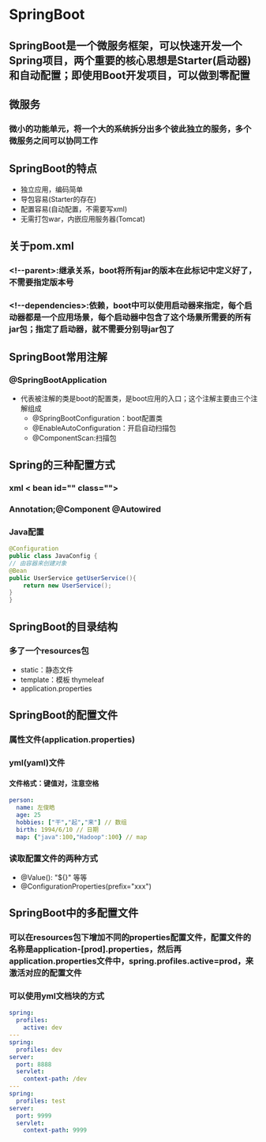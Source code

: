 # SpringBoot
## SpringBoot是一个微服务框架，可以快速开发一个Spring项目，两个重要的核心思想是Starter(启动器)和自动配置；即使用Boot开发项目，可以做到零配置
## 微服务
### 微小的功能单元，将一个大的系统拆分出多个彼此独立的服务，多个微服务之间可以协同工作
## SpringBoot的特点
- 独立应用，编码简单
- 导包容易(Starter的存在)
- 配置容易(自动配置，不需要写xml)
- 无需打包war，内嵌应用服务器(Tomcat)
## 关于pom.xml
### <!--parent>:继承关系，boot将所有jar的版本在此标记中定义好了，不需要指定版本号
### <!--dependencies>:依赖，boot中可以使用启动器来指定，每个启动器都是一个应用场景，每个启动器中包含了这个场景所需要的所有jar包；指定了启动器，就不需要分别导jar包了
## SpringBoot常用注解
### @SpringBootApplication
- 代表被注解的类是boot的配置类，是boot应用的入口；这个注解主要由三个注解组成
  - @SpringBootConfiguration：boot配置类
  - @EnableAutoConfiguration：开启自动扫描包
  - @ComponentScan:扫描包
## Spring的三种配置方式
### xml < bean id="" class="">
### Annotation;@Component @Autowired
### Java配置
```Java
@Configuration
public class JavaConfig {
// 由容器来创建对象
@Bean
public UserService getUserService(){
	return new UserService();
}
}
```
## SpringBoot的目录结构
### 多了一个resources包
- static：静态文件
- template：模板 thymeleaf
- application.properties
## SpringBoot的配置文件
### 属性文件(application.properties)
### yml(yaml)文件
#### 文件格式：键值对，注意空格
```yml
person:
  name: 左俊皓
  age: 25
  hobbies: ["干","起","来"] // 数组
  birth: 1994/6/10 // 日期
  map: {"java":100,"Hadoop":100} // map
```
### 读取配置文件的两种方式
- @Value(): "${}" 等等
- @ConfigurationProperties(prefix="xxx")
## SpringBoot中的多配置文件
### 可以在resources包下增加不同的properties配置文件，配置文件的名称是application-[prod].properties，然后再application.properties文件中，spring.profiles.active=prod，来激活对应的配置文件
### 可以使用yml文档块的方式
```yml
spring:
  profiles:
    active: dev
---
spring:
  profiles: dev
server:
  port: 8888
  servlet:
    context-path: /dev
---
spring:
  profiles: test
server:
  port: 9999
  servlet:
    context-path: 9999
```